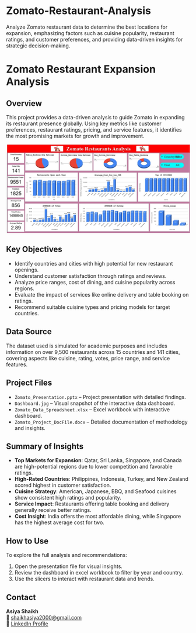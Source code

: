 # Zomato-Restaurant-Analysis
Analyze Zomato restaurant data to determine the best locations for expansion, emphasizing factors such as cuisine popularity, restaurant ratings, and customer preferences, and providing data-driven insights for strategic decision-making.
# Zomato Restaurant Expansion Analysis

## Overview

This project provides a data-driven analysis to guide Zomato in expanding its restaurant presence globally. Using key metrics like customer preferences, restaurant ratings, pricing, and service features, it identifies the most promising markets for growth and improvement.

![Zomato Dashboard](https://raw.githubusercontent.com/asiyaShaikh2000/Zomato-Restaurant-Analysis/refs/heads/main/Dashboard.jpg)

## Key Objectives

- Identify countries and cities with high potential for new restaurant openings.
- Understand customer satisfaction through ratings and reviews.
- Analyze price ranges, cost of dining, and cuisine popularity across regions.
- Evaluate the impact of services like online delivery and table booking on ratings.
- Recommend suitable cuisine types and pricing models for target countries.

## Data Source

The dataset used is simulated for academic purposes and includes information on over 9,500 restaurants across 15 countries and 141 cities, covering aspects like cuisine, rating, votes, price range, and service features.

## Project Files

- `Zomato_Presentation.pptx` – Project presentation with detailed findings.
- `Dashboard.jpg` – Visual snapshot of the interactive data dashboard.
- `Zomato_Data_Spreadsheet.xlsx` – Excel workbook with interactive dashboard.
- `Zomato_Project_DocFile.docx` – Detailed documentation of methodology and insights.

## Summary of Insights

- **Top Markets for Expansion**: Qatar, Sri Lanka, Singapore, and Canada are high-potential regions due to lower competition and favorable ratings.
- **High-Rated Countries**: Philippines, Indonesia, Turkey, and New Zealand scored highest in customer satisfaction.
- **Cuisine Strategy**: American, Japanese, BBQ, and Seafood cuisines show consistent high ratings and popularity.
- **Service Impact**: Restaurants offering table booking and delivery generally receive better ratings.
- **Cost Insight**: India offers the most affordable dining, while Singapore has the highest average cost for two.

## How to Use

To explore the full analysis and recommendations:

1. Open the presentation file for visual insights.
2. Review the dashboard in excel workbook to filter by year and country.
3. Use the slicers to interact with restaurant data and trends.

## Contact

**Asiya Shaikh**  
📧 shaikhasiya2000@gmail.com  
🔗 [LinkedIn Profile](https://www.linkedin.com/in/asiya-shaikh-92243a215)
